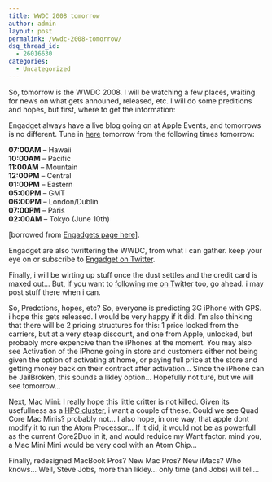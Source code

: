```yaml
---
title: WWDC 2008 tomorrow
author: admin
layout: post
permalink: /wwdc-2008-tomorrow/
dsq_thread_id:
  - 26016630
categories:
  - Uncategorized
---
```

So, tomorrow is the WWDC 2008. I will be watching a few places, waiting for news on what gets announed, released, etc. I will do some preditions and hopes, but first, where to get the information:

Engadget always have a live blog going on at Apple Events, and tomorrows is no different. Tune in [here][1] tomorrow from the following times tomorrow:

**07:00AM** &#8211; Hawaii  
**10:00AM** &#8211; Pacific  
**11:00AM** &#8211; Mountain  
**12:00PM** &#8211; Central  
**01:00PM** &#8211; Eastern  
**05:00PM** &#8211; GMT  
**06:00PM** &#8211; London/Dublin  
**07:00PM** &#8211; Paris  
**02:00AM** &#8211; Tokyo (June 10th)

[borrowed from [Engadgets page here][2]].

Engadget are also twrittering the WWDC, from what i can gather. keep your eye on or subscribe to [Engadget on Twitter][3]. 

Finally, i will be wirting up stuff once the dust settles and the credit card is maxed out&#8230; But, if you want to [following me on Twitter][4] too, go ahead. i may post stuff there when i can. 

So, Predctions, hopes, etc? So, everyone is predicting 3G iPhone with GPS. i hope this gets released. I would be very happy if it did. I&#8217;m also thinking that there will be 2 pricing structures for this: 1 price locked from the carriers, but at a very steap discount, and one from Apple, unlocked, but probably more expencive than the iPhones at the moment. You may also see Activation of the iPhone going in store and customers either not being given the option of activating at home, or paying full price at the store and getting money back on their contract after activation&#8230; Since the iPhone can be JailBroken, this sounds a likley option&#8230; Hopefully not ture, but we will see tomorrow&#8230; 

Next, Mac Mini: I really hope this little critter is not killed. Given its usefullness as a [HPC cluster][5], i want a couple of these. Could we see Quad Core Mac Minis? probably not&#8230; I also hope, in one way, that apple dont modify it to run the Atom Processor&#8230; If it did, it would not be as powerfull as the current Core2Duo in it, and would reduice my Want factor. mind you, a Mac Mini Mini would be very cool with an Atom Chip&#8230;

Finally, redesigned MacBook Pros? New Mac Pros? New iMacs? Who knows&#8230; Well, Steve Jobs, more than likley&#8230; only time (and Jobs) will tell&#8230;

 [1]: http://www.engadget.com/2008/06/09/steve-jobs-keynote-live-from-wwdc-2008/
 [2]: http://www.engadget.com/2008/06/05/wwdc-2008-is-monday-at-10-00am-pst-1-00pm-est-set-your-alarms/
 [3]: https://twitter.com/engadget
 [4]: http://twitter.com/tiernano
 [5]: http://blog.lotas-smartman.net/mac-mini-as-a-hpc-compute-cluster/
